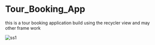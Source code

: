 # Tour_Booking_App
this is a tour booking application build using the recycler view and may other frame work 


![ss1](https://user-images.githubusercontent.com/105225210/235415524-4403a54e-0cba-461c-8863-08012cf1719c.png)
